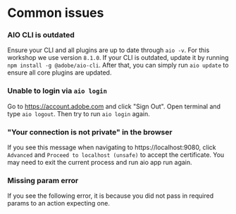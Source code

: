 # Common issues

### AIO CLI is outdated
Ensure your CLI and all plugins are up to date through `aio -v`. For this workshop we use version `8.1.0`. If your CLI is outdated, update it by running `npm install -g @adobe/aio-cli`. After that, you can simply run `aio update` to ensure all core plugins are updated.

### Unable to login via `aio login`
Go to https://account.adobe.com and click "Sign Out". Open terminal and type `aio logout`.
Then try to run `aio login` again.

### "Your connection is not private" in the browser
If you see this message when navigating to https://localhost:9080, click `Advanced` and `Proceed to localhost (unsafe)` to accept the certificate.
You may need to exit the current process and run aio app run again.

### Missing param error
If you see the following error, it is because you did not pass in required params to an action expecting one.
